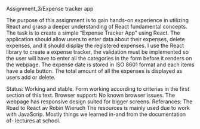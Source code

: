 

Assignment_3/Expense tracker app


The purpose of this assignment is to gain hands-on experience in utilizing React and grasp a deeper understanding of React fundamental concepts. The task is to create a simple “Expense Tracker App” using React. The application should allow users to enter data about their expenses, delete expenses, and it should display the registered expenses. 
I use the React library to create a expense tracker, the validation must be implemented so the user will have to enter all the categories in the form before it renders on the webpage. The expense date is stored in ISO 8601 format and each items have a dele button. The total amount of all the expenses is displayed as users add or delete.

Status: Working and stable. Form working according to criterias in the first section of this text.
Browser support: No known browser issues.
The webpage has responsive design suited  for bigger screens.
Referances:
          The Road to React av Robin Wieruch
         The resources is mainly used due to work with JavaScrip. Mostly things we learned in-and from the documentation of- lectures at school.
